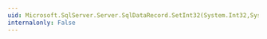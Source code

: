 ```yaml
---
uid: Microsoft.SqlServer.Server.SqlDataRecord.SetInt32(System.Int32,System.Int32)
internalonly: False
---
```

